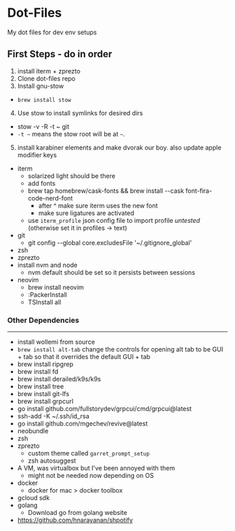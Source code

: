 # Dot-Files
My dot files for dev env setups

## First Steps - do in order
1) install iterm + zprezto
2) Clone dot-files repo
3) Install gnu-stow
  * `brew install stow` 
4) Use stow to install symlinks for desired dirs
  * stow -v -R -t ~ git
  * `-t ~` means the stow root will be at `~`.
5) install karabiner elements and make dvorak our boy. also update apple modifier keys

* iterm
  * solarized light should be there
  * add fonts
  + brew tap homebrew/cask-fonts && brew install --cask font-fira-code-nerd-font
    * after ^ make sure iterm uses the new font
    * make sure ligatures are activated
  + use `iterm_profile` json config file to import profile *untested* (otherwise set it in profiles -> text)
* git
  + git config --global core.excludesFile '~/.gitignore_global'
* zsh
* zprezto
* install nvm and node
  * nvm default should be set so it persists between sessions
* neovim
	+ brew install neovim
	+ :PackerInstall
	+ TSInstall all

### Other Dependencies
---
* install wollemi from source
* `brew install alt-tab` change the controls for opening alt tab to be GUI + tab so that it overrides the default GUI + tab
* brew install ripgrep
* brew install fd
*  brew install derailed/k9s/k9s
* brew install tree
* brew install git-lfs
* brew install grpcurl
* go install github.com/fullstorydev/grpcui/cmd/grpcui@latest
* ssh-add -K ~/.ssh/id_rsa
* go install github.com/mgechev/revive@latest
* neobundle
* zsh
* zprezto
  - custom theme called `garret_prompt_setup`
  - zsh autosuggest
* A VM, was virtualbox but I've been annoyed with them
  - might not be needed now depending on OS
* docker
  - docker for mac > docker toolbox
* gcloud sdk
* golang
  - Download go from golang website
* https://github.com/hnarayanan/shpotify
